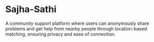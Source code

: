 # Sajha-Sathi
A community support platform where users can anonymously share problems and get help from nearby people through location-based matching, ensuring privacy and ease of connection.
